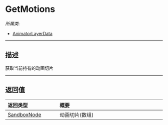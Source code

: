 # GetMotions

*所属类*:
* [AnimatorLayerData](/Api/Classes/Animation/AnimatorLayerData.md)
------------------------------------------------------------------------------------------
## 描述

获取当前持有的动画切片


------------------------------------------------------------------------------------------
## 返回值

|<div style="width:150px">返回类型</div>|<div style="width:520px">概要</div>|
|:---|:---|
|[SandboxNode](/Api/Classes/Base/SandboxNode.md)|动画切片(数组)|
